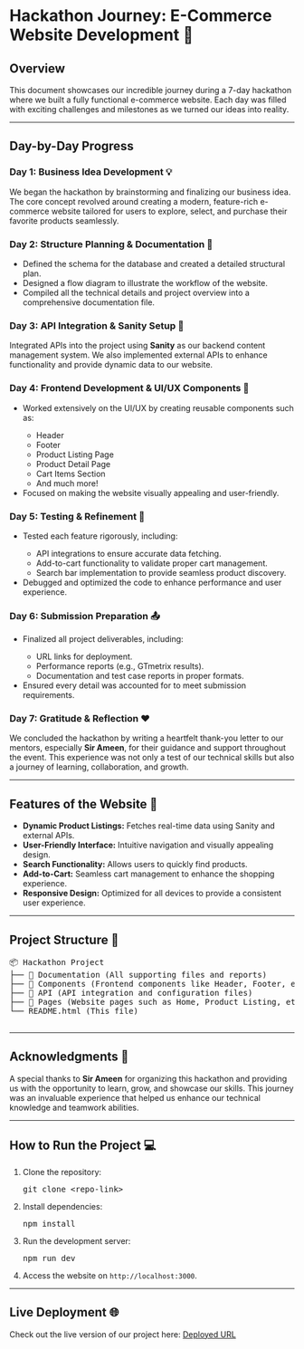  <h1>Hackathon Journey: E-Commerce Website Development 🚀</h1>

  <h2>Overview</h2>
  <p>
    This document showcases our incredible journey during a 7-day hackathon where we built a fully functional
    e-commerce website. Each day was filled with exciting challenges and milestones as we turned our ideas into reality.
  </p>
<hr>

  <h2>Day-by-Day Progress</h2>

  <h3>Day 1: Business Idea Development 💡</h3>
  <p>
    We began the hackathon by brainstorming and finalizing our business idea. The core concept revolved around creating
    a modern, feature-rich e-commerce website tailored for users to explore, select, and purchase their favorite products
    seamlessly.
  </p>

  <h3>Day 2: Structure Planning & Documentation 📝</h3>
  <ul>
    <li>Defined the schema for the database and created a detailed structural plan.</li>
    <li>Designed a flow diagram to illustrate the workflow of the website.</li>
    <li>Compiled all the technical details and project overview into a comprehensive documentation file.</li>
  </ul>

  <h3>Day 3: API Integration & Sanity Setup 🔗</h3>
 <p>
    Integrated APIs into the project using <strong>Sanity</strong> as our backend content management system. We also
    implemented external APIs to enhance functionality and provide dynamic data to our website.
  </p>

  <h3>Day 4: Frontend Development & UI/UX Components 🎨</h3>
  <ul>
    <li>Worked extensively on the UI/UX by creating reusable components such as:</li>
    <ul>
      <li>Header</li>
      <li>Footer</li>
      <li>Product Listing Page</li>
      <li>Product Detail Page</li>
      <li>Cart Items Section</li>
      <li>And much more!</li>
    </ul>
    <li>Focused on making the website visually appealing and user-friendly.</li>
  </ul>

  <h3>Day 5: Testing & Refinement 🔧</h3>
  <ul>
    <li>Tested each feature rigorously, including:</li>
    <ul>
      <li>API integrations to ensure accurate data fetching.</li>
      <li>Add-to-cart functionality to validate proper cart management.</li>
      <li>Search bar implementation to provide seamless product discovery.</li>
    </ul>
    <li>Debugged and optimized the code to enhance performance and user experience.</li>
  </ul>

  <h3>Day 6: Submission Preparation 📤</h3>
  <ul>
    <li>Finalized all project deliverables, including:</li>
    <ul>
      <li>URL links for deployment.</li>
      <li>Performance reports (e.g., GTmetrix results).</li>
      <li>Documentation and test case reports in proper formats.</li>
    </ul>
    <li>Ensured every detail was accounted for to meet submission requirements.</li>
  </ul>

  <h3>Day 7: Gratitude & Reflection ❤️</h3>
  <p>
    We concluded the hackathon by writing a heartfelt thank-you letter to our mentors, especially <strong>Sir Ameen</strong>,
    for their guidance and support throughout the event. This experience was not only a test of our technical skills but also
    a journey of learning, collaboration, and growth.
  </p>

  <hr>

  <h2>Features of the Website 🌟</h2>
  <ul>
    <li><strong>Dynamic Product Listings:</strong> Fetches real-time data using Sanity and external APIs.</li>
    <li><strong>User-Friendly Interface:</strong> Intuitive navigation and visually appealing design.</li>
    <li><strong>Search Functionality:</strong> Allows users to quickly find products.</li>
    <li><strong>Add-to-Cart:</strong> Seamless cart management to enhance the shopping experience.</li>
    <li><strong>Responsive Design:</strong> Optimized for all devices to provide a consistent user experience.</li>
  </ul>

  <hr>

  <h2>Project Structure 📂</h2>
  <pre>
📦 Hackathon Project  
├── 📁 Documentation (All supporting files and reports)  
├── 📁 Components (Frontend components like Header, Footer, etc.)  
├── 📁 API (API integration and configuration files)  
├── 📁 Pages (Website pages such as Home, Product Listing, etc.)  
└── README.html (This file)
  </pre>

  <hr>

  <h2>Acknowledgments 🙏</h2>
  <p>
    A special thanks to <strong>Sir Ameen</strong> for organizing this hackathon and providing us with the opportunity
    to learn, grow, and showcase our skills. This journey was an invaluable experience that helped us enhance our technical
    knowledge and teamwork abilities.
  </p>

  <hr>

  <h2>How to Run the Project 💻</h2>
  <ol>
    <li>Clone the repository:
      <pre>git clone &lt;repo-link&gt;</pre>
    </li>
    <li>Install dependencies:
      <pre>npm install</pre>
    </li>
    <li>Run the development server:
      <pre>npm run dev</pre>
    </li>
    <li>Access the website on <code>http://localhost:3000</code>.</li>
  </ol>

  <hr>

  <h2>Live Deployment 🌐</h2>
  <p>Check out the live version of our project here: <a href="#">Deployed URL</a></p>
